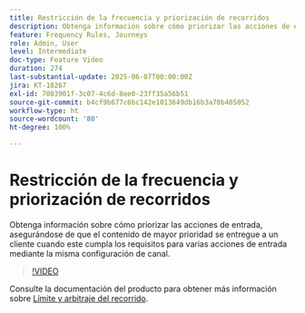 ```yaml
---
title: Restricción de la frecuencia y priorización de recorridos
description: Obtenga información sobre cómo priorizar las acciones de entrada, asegurándose de que el contenido de mayor prioridad se entregue a un cliente cuando este cumpla los requisitos para varias acciones de entrada mediante la misma configuración de canal.
feature: Frequency Rules, Journeys
role: Admin, User
level: Intermediate
doc-type: Feature Video
duration: 274
last-substantial-update: 2025-06-07T00:00:00Z
jira: KT-18267
exl-id: 7083901f-3c07-4c6d-8ee0-23ff35a56b51
source-git-commit: b4cf9b677c6bc142e1013649db16b3a70b405052
workflow-type: ht
source-wordcount: '80'
ht-degree: 100%

---
```


# Restricción de la frecuencia y priorización de recorridos

Obtenga información sobre cómo priorizar las acciones de entrada, asegurándose de que el contenido de mayor prioridad se entregue a un cliente cuando este cumpla los requisitos para varias acciones de entrada mediante la misma configuración de canal.

>[!VIDEO](https://video.tv.adobe.com/v/3447617/?learn=on&enablevpops&captions=spa)

Consulte la documentación del producto para obtener más información sobre [Límite y arbitraje del recorrido](https://experienceleague.adobe.com/es/docs/journey-optimizer/using/conflict-prioritization/capping-rules/journey-capping).
